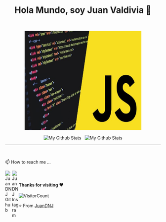 <p align="center">
<h1 align="center">Hola Mundo, soy Juan Valdivia 👋</h1>
</p>

<br />

<p align="center">
<img width="75%" height="320" src="./Banner.jpg">
</p>
<p align="center">
<img width="48%" height="460" src="https://github-readme-stats.vercel.app/api?username=juandnj&&show_icons=true&theme=radical&count_private=true&include_all_commits=true" alt="My Github Stats">
&nbsp;
<img width="48%" height="420" src="https://github-readme-stats.vercel.app/api/top-langs/?username=juandnj&layout=compact&theme=radical" alt="My Github Stats">
  <hr />
</p>

<br />

📫 How to reach me ...

<a href="https://github.com/juandnj" >
  <img align="left" alt="JuanDNJ Github" width="22px" src="https://cdn.jsdelivr.net/npm/simple-icons@v3/icons/github.svg" />
</a>
<a href="https://www.instagram.com/juandevnj" target="_blanck">
  <img align="left" alt="JuanDNJ Instagram" width="22px" src="https://cdn.jsdelivr.net/npm/simple-icons@v3/icons/instagram.svg" />
</a>

<br />

#### Thanks for visiting :heart:
![VisitorCount](https://profile-counter.glitch.me/juandnj/count.svg)

⭐️ From [JuanDNJ](https://github.com/juandnj)

<br />

<!---
JuanDNJ/JuanDNJ is a ✨ special ✨ repository because its `README.md` (this file) appears on your GitHub profile.
You can click the Preview link to take a look at your changes.
--->
